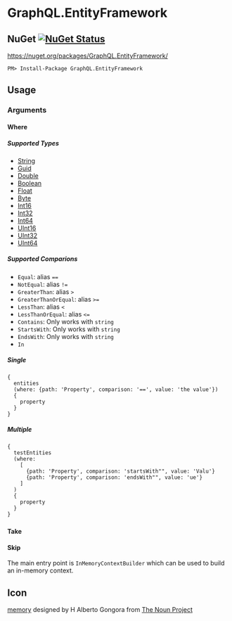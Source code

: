# GraphQL.EntityFramework



## NuGet [![NuGet Status](http://img.shields.io/nuget/v/GraphQL.EntityFramework.svg?longCache=true&style=flat)](https://www.nuget.org/packages/GraphQL.EntityFramework/)

https://nuget.org/packages/GraphQL.EntityFramework/

    PM> Install-Package GraphQL.EntityFramework


## Usage


### Arguments

#### Where

##### Supported Types

 * [String](https://docs.microsoft.com/en-us/dotnet/api/system.string)
 * [Guid](https://docs.microsoft.com/en-us/dotnet/api/system.guid)
 * [Double](https://docs.microsoft.com/en-us/dotnet/api/system.double)
 * [Boolean](https://docs.microsoft.com/en-us/dotnet/api/system.boolean)
 * [Float](https://docs.microsoft.com/en-us/dotnet/api/system.float)
 * [Byte](https://docs.microsoft.com/en-us/dotnet/api/system.byte)
 * [Int16](https://docs.microsoft.com/en-us/dotnet/api/system.int16)
 * [Int32](https://docs.microsoft.com/en-us/dotnet/api/system.int32)
 * [Int64](https://docs.microsoft.com/en-us/dotnet/api/system.int64)
 * [UInt16](https://docs.microsoft.com/en-us/dotnet/api/system.uint16)
 * [UInt32](https://docs.microsoft.com/en-us/dotnet/api/system.uint32)
 * [UInt64](https://docs.microsoft.com/en-us/dotnet/api/system.uint64)

##### Supported Comparions

 * `Equal`: alias `==`
 * `NotEqual`: alias `!=`
 * `GreaterThan`: alias `>`
 * `GreaterThanOrEqual`: alias `>=`
 * `LessThan`: alias `<`
 * `LessThanOrEqual`: alias `<=`
 * `Contains`: Only works with `string`
 * `StartsWith`: Only works with `string`
 * `EndsWith`: Only works with `string`
 * `In`

##### Single

```
{
  entities 
  (where: {path: 'Property', comparison: '==', value: 'the value'})
  {
    property
  }
}
```

##### Multiple

```
{
  testEntities
  (where:
    [
      {path: 'Property', comparison: 'startsWith"", value: 'Valu'}
      {path: 'Property', comparison: 'endsWith"", value: 'ue'}
    ]
  )
  {
    property
  }
}
```

#####



#### Take

#### Skip


The main entry point is `InMemoryContextBuilder` which can be used to build an in-memory context.



###

## Icon

<a href="https://thenounproject.com/term/20database/1631008/" target="_blank">memory</a> designed by H Alberto Gongora from [The Noun Project](https://thenounproject.com)